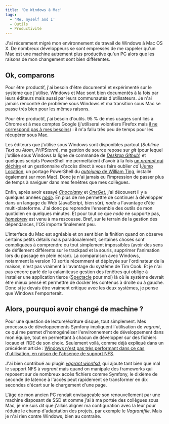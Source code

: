 ```yaml
---
title: 'De Windows à Mac'
tags:
  - 'Me, myself and I'
  - Outils
  - Productivité
---
```


J'ai récemment migré mon environnement de travail de Windows à Mac OS X. De
nombreux développeurs se sont empressés de me rappeler qu'un Mac est une machine
autrement plus productive qu'un PC alors que les raisons de mon changement sont
bien différentes.

<!-- more -->

## Ok, comparons

Pour être productif, j'ai besoin d'être documenté et expérimenté sur le système
que j'utilise. Windows et Mac sont bien documentés à la fois par leurs éditeurs
mais aussi par leurs communautés d'utilisateurs. Je n'ai jamais rencontré de
problème sous Windows et ma transition sous Mac se passe très bien pour les
mêmes raisons.

Pour être productif, j'ai besoin d'outils. 95 % de mes usages sont liés à Chrome
et à mes comptes Google (j'utiliserai volontiers Firefox mais
[il ne correspond pas à mes besoins](/2014/11/utilisabilite-logiciel-libre-firefox/))&nbsp;:
il m'a fallu très peu de temps pour les récupérer sous Mac.

Les éditeurs que j'utilise sous Windows sont disponibles partout (_Sublime Text_
ou _Atom_, _PHPStorm_), ma gestion de source repose sur _git_ (pour lequel
j'utilise sous Windows la ligne de commande de
[_Desktop Github_](https://desktop.github.com/)) et quelques scripts PowerShell
me permettaient d'avoir à la fois
[un _prompt_ qui déchire](http://www.git-attitude.fr/2013/05/22/prompt-git-qui-dechire/)
et un gestionnaire d'accès direct à vous faire oublier _cd_
([Jump Location](https://github.com/tkellogg/Jump-Location), un portage
PowerShell du [_autojump_ de William Ting](https://github.com/wting/autojump),
installé également sur mon Mac). Donc je n'ai jamais eu l'impression de passer
plus de temps à naviguer dans mes fenêtres que mes collègues.

Enfin, après avoir essayé [_Chocolatey_](https://chocolatey.org/) et
[_OneGet_](https://github.com/OneGet/oneget), j'ai découvert il y a quelques
années [_node_](https://nodejs.org/). En plus de me permettre de continuer à
développer dans un langage du Web (JavaScript, bien sûr), _node_ a l'avantage
d'ête multi-plateforme. J'ai donc pu reprendre l'ensemble des outils de mon
quotidien en quelques minutes. Et pour tout ce que _node_ ne supporte pas,
[_homebrew_](http://brew.sh/) est venu à ma rescousse. Bref, sur le terrain de
la gestion des dépendances, l'OS importe finalement peu.

L'interface du Mac est agréable et on sent bien la finition quand on observe
certains petits détails mais paradoxalement, certaines choses sont compliquées à
comprendre ou tout simplement impossibles (avoir des sens de défilement
différents sur le <span lang="en">trackpad</span> et la souris, supprimer
l'animation lors du passage en plein écran). La comparaison avec Windows,
notamment la version 10 sortie récemment et déployée sur l'ordinateur de la
maison, n'est pas vraiment à l'avantage du système de Tim Cook. Et je n'ai pas
encore parlé de la calamiteuse gestion des fenêtres qui oblige à installer une
application tierce ([Spectacle](http://spectacleapp.com/) pour moi) là où le
système devrait être mieux pensé et permettre de docker les contenus à droite ou
à gauche. Donc si je devais être vraiment critique avec les deux systèmes, je
pense que Windows l'emporterait.

## Alors, pourquoi avoir changé de machine ?

Pour une question de lecture/écriture disque, tout simplement. Mes processus de
développements Symfony impliquent l'utilisation de _vagrant_, ce qui me permet
d'homogénéiser l'environnement de développement dans mon équipe, tout en
permettant à chacun de développer sur des fichiers locaux et l'IDE de son choix.
Seulement voilà, comme déjà expliqué dans un précédent article&nbsp;:
[Windows n'est pas très performant dans ce cas d'utilisation, en raison de l'absence de support NFS](/2014/06/vagrant-windows-et-nfs/).

J'ai bien contribué au plugin
[_vagrant winnfsd_](https://github.com/winnfsd/vagrant-winnfsd), qui ajoute tant
bien que mal le support NFS à _vagrant_ mais quand on manipule des frameworks
qui reposent sur de nombreux accès fichiers comme Symfony, le dixième de seconde
de latence à l'accès peut rapidement se transformer en dix secondes d'écart sur
le chargement d'une page.

L'âge de mon ancien PC rendait envisageable son renouvellement par une machine
disposant de SSD et comme j'ai à ma portée des collègues sous Mac, je me suis
dit que j'allais aligner ma configuration avec la leur pour réduire le champ
d'adaptation des projets, par exemple le _Vagrantfile_. Mais je n'ai rien contre
Windows, bien au contraire.
